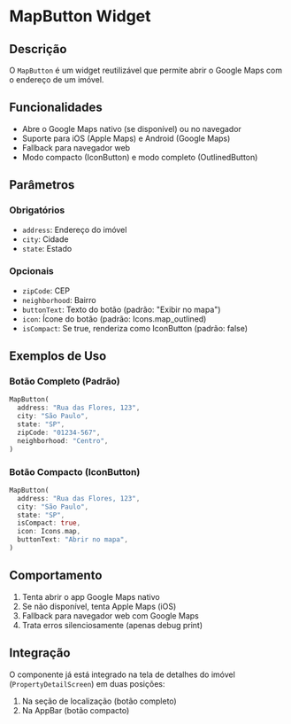 # MapButton Widget

## Descrição
O `MapButton` é um widget reutilizável que permite abrir o Google Maps com o endereço de um imóvel.

## Funcionalidades
- Abre o Google Maps nativo (se disponível) ou no navegador
- Suporte para iOS (Apple Maps) e Android (Google Maps)
- Fallback para navegador web
- Modo compacto (IconButton) e modo completo (OutlinedButton)

## Parâmetros

### Obrigatórios
- `address`: Endereço do imóvel
- `city`: Cidade
- `state`: Estado

### Opcionais
- `zipCode`: CEP
- `neighborhood`: Bairro
- `buttonText`: Texto do botão (padrão: "Exibir no mapa")
- `icon`: Ícone do botão (padrão: Icons.map_outlined)
- `isCompact`: Se true, renderiza como IconButton (padrão: false)

## Exemplos de Uso

### Botão Completo (Padrão)
```dart
MapButton(
  address: "Rua das Flores, 123",
  city: "São Paulo",
  state: "SP",
  zipCode: "01234-567",
  neighborhood: "Centro",
)
```

### Botão Compacto (IconButton)
```dart
MapButton(
  address: "Rua das Flores, 123",
  city: "São Paulo", 
  state: "SP",
  isCompact: true,
  icon: Icons.map,
  buttonText: "Abrir no mapa",
)
```

## Comportamento
1. Tenta abrir o app Google Maps nativo
2. Se não disponível, tenta Apple Maps (iOS)
3. Fallback para navegador web com Google Maps
4. Trata erros silenciosamente (apenas debug print)

## Integração
O componente já está integrado na tela de detalhes do imóvel (`PropertyDetailScreen`) em duas posições:
1. Na seção de localização (botão completo)
2. Na AppBar (botão compacto)
